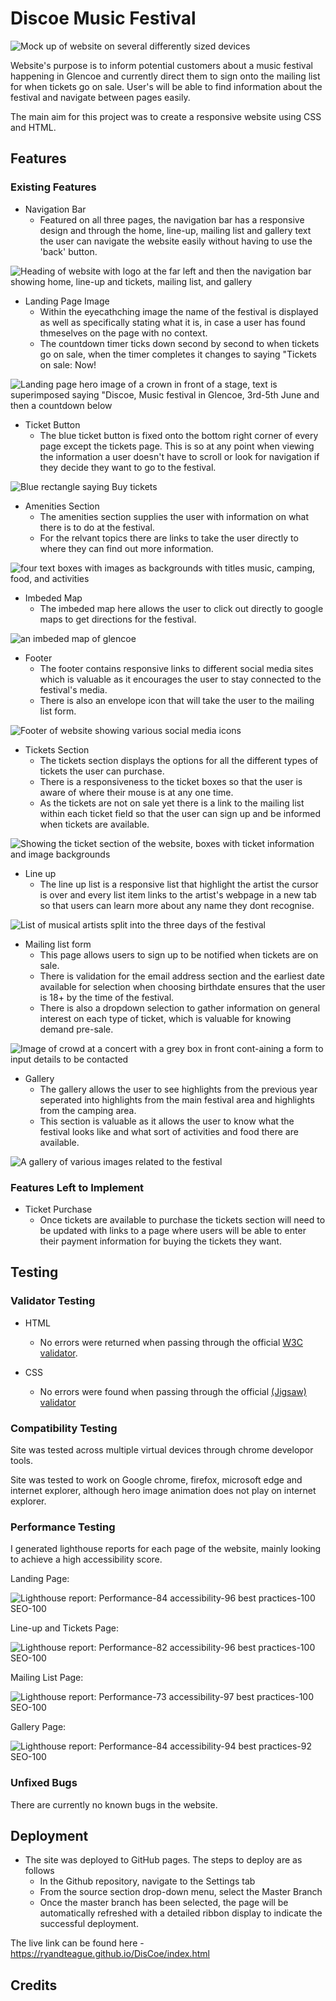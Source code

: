 # Discoe Music Festival

![Mock up of website on several differently sized devices](assets/images/mockup.PNG)

Website's purpose is to inform potential customers about a music festival happening in Glencoe and currently direct them to sign onto the mailing list for when tickets go on sale. User's will be able to find information about the festival and navigate between pages easily.

The main aim for this project was to create a responsive website using CSS and HTML.

## Features

### Existing Features

 - Navigation Bar
    - Featured on all three pages, the navigation bar has a responsive design and through the home, line-up, mailing list and gallery text the user can navigate the website easily without having to use the 'back' button.

![Heading of website with logo at the far left and then the navigation bar showing home, line-up and tickets, mailing list, and gallery](assets/images/Heading.PNG)

 - Landing Page Image
    - Within the eyecathching image the name of the festival is displayed as well as specifically stating what it is, in case a user has found thmeselves on the page with no context. 
    - The countdown timer ticks down second by second to when tickets go on sale, when the timer completes it changes to saying "Tickets on sale: Now!

![Landing page hero image of a crown in front of a stage, text is superimposed saying "Discoe, Music festival in Glencoe, 3rd-5th June and then a countdown below](assets/images/hero.PNG)

 - Ticket Button
    - The blue ticket button is fixed onto the bottom right corner of every page except the tickets page. This is so at any point when viewing the information a user doesn't have to scroll or look for navigation if they decide they want to go to the festival.

![Blue rectangle saying Buy tickets](assets/images/buy-button.PNG)

 - Amenities Section
    - The amenities section supplies the user with information on what there is to do at the festival. 
    - For the relvant topics there are links to take the user directly to where they can find out more information.


![four text boxes with images as backgrounds with titles music, camping, food, and activities](assets/images/Amenities.PNG)

 - Imbeded Map
    - The imbeded map here allows the user to click out directly to google maps to get directions for the festival.

![an imbeded map of glencoe](assets/images/Map.PNG)

 - Footer
    - The footer contains responsive links to different social media sites which is valuable as it encourages the user to stay connected to the festival's media.
    - There is also an envelope icon that will take the user to the mailing list form.

![Footer of website showing various social media icons](assets/images/Footer.PNG)

 - Tickets Section
    - The tickets section displays the options for all the different types of tickets the user can purchase.
    - There is a responsiveness to the ticket boxes so that the user is aware of where their mouse is at any one time.
    - As the tickets are not on sale yet there is a link to the mailing list within each ticket field so that the user can sign up and be informed when tickets are available.

![Showing the ticket section of the website, boxes with ticket information and image backgrounds](assets/images/tickets.PNG)

 - Line up
    - The line up list is a responsive list that highlight the artist the cursor is over and every list item links to the artist's webpage in a new tab so that users can learn more about any name they dont recognise.

![List of musical artists split into the three days of the festival](assets/images/Line-up.PNG)

 - Mailing list form
    - This page allows users to sign up to be notified when tickets are on sale.
    - There is validation for the email address section and the earliest date available for selection when choosing birthdate ensures that the user is 18+ by the time of the festival.
    - There is also a dropdown selection to gather information on general interest on each type of ticket, which is valuable for knowing demand pre-sale.

![Image of crowd at a concert with a grey box in front cont-aining a form to input details to be contacted](assets/images/Contact%20form.PNG)

 - Gallery
    - The gallery allows the user to see highlights from the previous year seperated into highlights from the main festival area and highlights from the camping area.
    - This section is valuable as it allows the user to know what the festival looks like and what sort of activities and food there are available.

![A gallery of various images related to the festival](assets/images/gallery.PNG)

### Features Left to Implement

 - Ticket Purchase
    - Once tickets are available to purchase the tickets section will need to be updated with links to a page where users will be able to enter their payment information for buying the tickets they want.

## Testing

### Validator Testing

- HTML
    - No errors were returned when passing through the official [W3C validator](https://validator.w3.org/).

- CSS
    - No errors were found when passing through the official [(Jigsaw) validator](https://jigsaw.w3.org/css-validator/)

### Compatibility Testing

Site was tested across multiple virtual devices through chrome developor tools.

Site was tested to work on Google chrome, firefox, microsoft edge and internet explorer, although hero image animation does not play on internet explorer.

### Performance Testing

I generated lighthouse reports for each page of the website, mainly looking to achieve a high accessibility score.

Landing Page: 

![Lighthouse report: Performance-84 accessibility-96 best practices-100 SEO-100](assets/images/lighthousehome.PNG)

Line-up and Tickets Page:

![Lighthouse report: Performance-82 accessibility-96 best practices-100 SEO-100](assets/images/lighthouselineup.PNG)

Mailing List Page:

![Lighthouse report: Performance-73 accessibility-97 best practices-100 SEO-100](assets/images/lighthousemailing.PNG)

Gallery Page: 

![Lighthouse report: Performance-84 accessibility-94 best practices-92 SEO-100](assets/images/lighthousegallery.PNG)

### Unfixed Bugs

There are currently no known bugs in the website.

## Deployment

- The site was deployed to GitHub pages. The steps to deploy are as follows
    - In the Github repository, navigate to the Settings tab
    - From the source section drop-down menu, select the Master Branch
    - Once the master branch has been selected, the page will be automatically refreshed with a detailed ribbon display to indicate the successful deployment.

The live link can be found here - https://ryandteague.github.io/DisCoe/index.html    

## Credits

